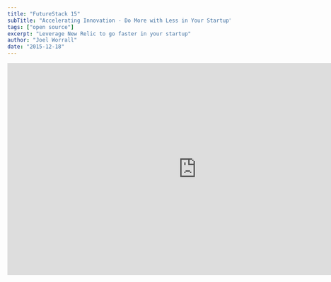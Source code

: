 ```yaml
---
title: "FutureStack 15"
subTitle: "Accelerating Innovation - Do More with Less in Your Startup"
tags: ["open source"]
excerpt: "Leverage New Relic to go faster in your startup"
author: "Joel Worrall"
date: "2015-12-18"
---
```


<iframe width="854" height="480" src="https://www.youtube.com/embed/9oB7cxWNlDA" frameborder="0" allow="accelerometer; autoplay; clipboard-write; encrypted-media; gyroscope; picture-in-picture" allowfullscreen></iframe>